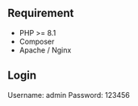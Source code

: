 
## Requirement
- PHP >= 8.1
- Composer
- Apache / Nginx



## Login

Username: admin
Password: 123456


